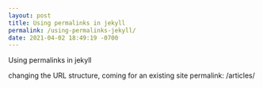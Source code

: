 ```yaml
---
layout: post
title: Using permalinks in jekyll
permalink: /using-permalinks-jekyll/
date: 2021-04-02 18:49:19 -0700
---
```

<p>Using permalinks in jekyll </p>
changing the URL structure, coming for an existing site
permalink: /articles/
